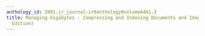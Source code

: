 ```yaml
---
anthology_id: 2001.ir_journal-ir0anthology0volumeA4A1.3
title: Managing Gigabytes - Compressing and Indexing Documents and Images (Second
  Edition)
---
```

